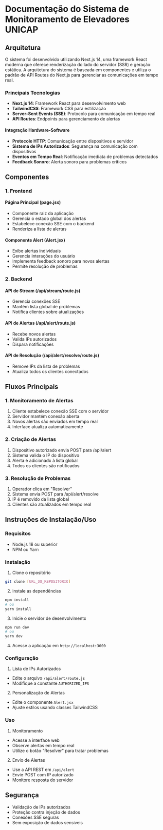 # Documentação do Sistema de Monitoramento de Elevadores UNICAP

## Arquitetura

O sistema foi desenvolvido utilizando Next.js 14, uma framework React moderna que oferece renderização do lado do servidor (SSR) e geração estática. A arquitetura do sistema é baseada em componentes e utiliza o padrão de API Routes do Next.js para gerenciar as comunicações em tempo real.

### Principais Tecnologias

- **Next.js 14**: Framework React para desenvolvimento web
- **TailwindCSS**: Framework CSS para estilização
- **Server-Sent Events (SSE)**: Protocolo para comunicação em tempo real
- **API Routes**: Endpoints para gerenciamento de alertas

#### Integração Hardware-Software

- **Protocolo HTTP**: Comunicação entre dispositivos e servidor
- **Sistema de IPs Autorizados**: Segurança na comunicação com dispositivos
- **Eventos em Tempo Real**: Notificação imediata de problemas detectados
- **Feedback Sonoro**: Alerta sonoro para problemas críticos

## Componentes

### 1. Frontend

#### Página Principal (page.jsx)

- Componente raiz da aplicação
- Gerencia o estado global dos alertas
- Estabelece conexão SSE com o backend
- Renderiza a lista de alertas

#### Componente Alert (Alert.jsx)

- Exibe alertas individuais
- Gerencia interações do usuário
- Implementa feedback sonoro para novos alertas
- Permite resolução de problemas

### 2. Backend

#### API de Stream (/api/stream/route.js)

- Gerencia conexões SSE
- Mantém lista global de problemas
- Notifica clientes sobre atualizações

#### API de Alertas (/api/alert/route.js)

- Recebe novos alertas
- Valida IPs autorizados
- Dispara notificações

#### API de Resolução (/api/alert/resolve/route.js)

- Remove IPs da lista de problemas
- Atualiza todos os clientes conectados

## Fluxos Principais

### 1. Monitoramento de Alertas

1. Cliente estabelece conexão SSE com o servidor
2. Servidor mantém conexão aberta
3. Novos alertas são enviados em tempo real
4. Interface atualiza automaticamente

### 2. Criação de Alertas

1. Dispositivo autorizado envia POST para /api/alert
2. Sistema valida o IP do dispositivo
3. Alerta é adicionado à lista global
4. Todos os clientes são notificados

### 3. Resolução de Problemas

1. Operador clica em "Resolver"
2. Sistema envia POST para /api/alert/resolve
3. IP é removido da lista global
4. Clientes são atualizados em tempo real

## Instruções de Instalação/Uso

### Requisitos

- Node.js 18 ou superior
- NPM ou Yarn

### Instalação

1. Clone o repositório

```bash
git clone [URL_DO_REPOSITORIO]
```

2. Instale as dependências

```bash
npm install
# ou
yarn install
```

3. Inicie o servidor de desenvolvimento

```bash
npm run dev
# ou
yarn dev
```

4. Acesse a aplicação em `http://localhost:3000`

### Configuração

1. Lista de IPs Autorizados

- Edite o arquivo `/api/alert/route.js`
- Modifique a constante `AUTHORIZED_IPS`

2. Personalização de Alertas

- Edite o componente `Alert.jsx`
- Ajuste estilos usando classes TailwindCSS

### Uso

1. Monitoramento

- Acesse a interface web
- Observe alertas em tempo real
- Utilize o botão "Resolver" para tratar problemas

2. Envio de Alertas

- Use a API REST em `/api/alert`
- Envie POST com IP autorizado
- Monitore resposta do servidor

## Segurança

- Validação de IPs autorizados
- Proteção contra injeção de dados
- Conexões SSE seguras
- Sem exposição de dados sensíveis
